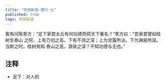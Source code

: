 ```yaml
---
title: "世说新语-德行-七"
published: true
tags: 世说新语
---
```


客有问陈季方：“足下家君太丘有何功德而荷天下重名？”季方曰：“吾家君譬如桂树生泰山
之阿，上有万仞之高，下有不测之深；上为甘露所沾，下为渊泉所润。当斯之时，桂树焉知
泰山之高，源泉之深？不知功德与无也。”

## 注释

- 足下：对人的
